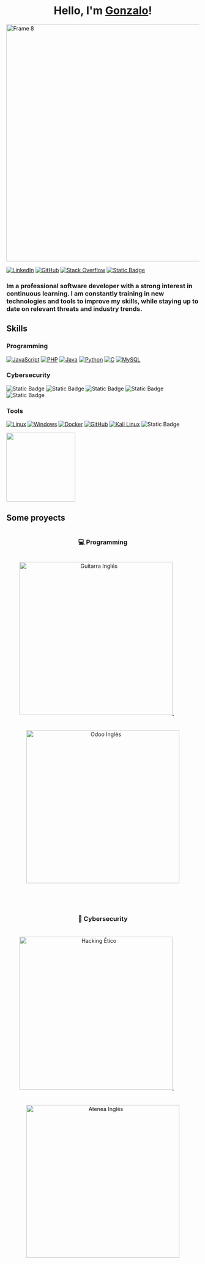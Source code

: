 <h1 align="center">Hello, I'm <a href="https://gonzalo-pascual.github.io/" target="_blank">Gonzalo</a>!</h1>

<img width="2214" height="620" alt="Frame 8" src="https://github.com/user-attachments/assets/315ee78c-d1b9-4e4f-83c3-0818d37fa9c2" />

<span></span>
[![LinkedIn](https://custom-icon-badges.demolab.com/badge/LinkedIn-0A66C2?logo=linkedin-white&logoColor=fff)](https://linkedin.com/in/gonzalo-pasr/)
[![GitHub](https://img.shields.io/badge/GitHub-%23121011.svg?logo=github&logoColor=white)](https://github.com/Gonzalo-Pascual)
[![Stack Overflow](https://img.shields.io/badge/-Stack%20Overflow-FE7A16?logo=stack-overflow&logoColor=white)](#)
[![Static Badge](https://img.shields.io/badge/Check%20out%20my%20portfolio-%20%23007663)](https://gonzalo-pascual.github.io/)

### Im a professional software developer with a strong interest in continuous learning. I am constantly training in new technologies and tools to improve my skills, while staying up to date on relevant threats and industry trends.

## Skills
### Programming
[![JavaScript](https://img.shields.io/badge/JavaScript-F7DF1E?logo=javascript&logoColor=000)](#)
[![PHP](https://img.shields.io/badge/php-%23777BB4.svg?&logo=php&logoColor=white)](#)
[![Java](https://img.shields.io/badge/Java-%23ED8B00.svg?logo=openjdk&logoColor=white)](#)
[![Python](https://img.shields.io/badge/Python-3776AB?logo=python&logoColor=fff)](#)
[![C](https://img.shields.io/badge/C-00599C?logo=c&logoColor=white)](#)
[![MySQL](https://img.shields.io/badge/MySQL-4479A1?logo=mysql&logoColor=fff)](#)

### Cybersecurity
![Static Badge](https://img.shields.io/badge/Ethical%20Hacking%20-%20%23c83f39)
![Static Badge](https://img.shields.io/badge/Forensic%20-%20%231f59b2)
![Static Badge](https://img.shields.io/badge/Blue%20Team%20-%20%231f59b2)
![Static Badge](https://img.shields.io/badge/Regulations%20-%20%2329903b)
![Static Badge](https://img.shields.io/badge/Secure%20deployment-%20%2329903b)



### Tools
[![Linux](https://img.shields.io/badge/Linux-FCC624?logo=linux&logoColor=black)](#)
[![Windows](https://custom-icon-badges.demolab.com/badge/Windows-0078D6?logo=windows11&logoColor=white)](#)
[![Docker](https://img.shields.io/badge/Docker-2496ED?logo=docker&logoColor=fff)](#)
[![GitHub](https://img.shields.io/badge/GitHub-%23121011.svg?logo=github&logoColor=white)](#)
[![Kali Linux](https://img.shields.io/badge/Kali%20Linux-557C94?logo=kalilinux&logoColor=fff)](#)
![Static Badge](https://img.shields.io/badge/Burp%20Suite%20-%20orange)




<p align="start">
  <img src="https://github-readme-stats.vercel.app/api/top-langs/?username=Gonzalo-Pascual&theme=dark&hide_border=false&include_all_commits=false&count_private=true&layout=compact" height="180">
</p>



## Some proyects

<div style="display: flex; justify-content: center; gap: 40px; flex-wrap: wrap;">

  <!-- Column Programming -->
  <div style="flex: 1; min-width: 480px; text-align: center;">
  <h3>💻 Programming</h3>
  <a href="https://github.com/Gonzalo-Pascual/DAM/tree/main/TFG">
    <img src="https://github.com/user-attachments/assets/d9285552-a88e-4ca0-93cc-00e44c6c8699" width="400" style="margin: 20px 0;" alt="Guitarra Inglés">
  </a>
  &emsp;
  &emsp;
  <a href="https://github.com/Gonzalo-Pascual/DAM/tree/main/SGE/Odoo-GonzaloPascualRomero">
    <img src="https://github.com/user-attachments/assets/f00d1eb4-3beb-4a6e-9d6c-61949016e82e" width="400" style="margin: 20px 0;" alt="Odoo Inglés">
  </a>
  </div>

  <!-- Column Cybersecurity -->
  <div style="flex: 1; min-width: 480px; text-align: center;">
  <h3>🔐 Cybersecurity</h3>
  <a href="https://github.com/Gonzalo-Pascual/Ciberseguridad/tree/main/Hacking%20%C3%89tico/Pentesting">
    <img src="https://github.com/user-attachments/assets/c668c699-0e28-43b3-8440-644b6382f83d" width="400" style="margin: 20px 0;" alt="Hacking Ético">
  </a>
  &emsp;
  &emsp;
  <a href="https://github.com/Gonzalo-Pascual/Ciberseguridad/tree/main/Hacking%20%C3%89tico/Practicas">
    <img src="https://github.com/user-attachments/assets/b15be905-27fb-408c-a4cd-75fd78437002" width="400" style="margin: 20px 0;" alt="Atenea Inglés">
  </a>
</div>

</div>




